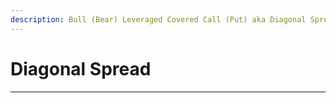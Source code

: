 ```yaml
---
description: Bull (Bear) Leveraged Covered Call (Put) aka Diagonal Spread
---
```


# Diagonal Spread

****
